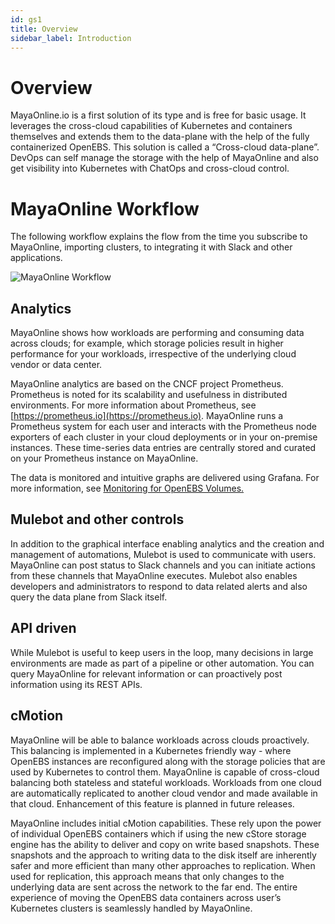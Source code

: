 ```yaml
---
id: gs1
title: Overview
sidebar_label: Introduction
---
```

# Overview

MayaOnline.io is a first solution of its type  and is free for basic usage. It leverages the cross-cloud capabilities of Kubernetes and containers themselves and extends them to the data-plane with the help of the fully containerized OpenEBS. This solution is called a “Cross-cloud data-plane”. DevOps can self manage the storage with the help of MayaOnline and also get visibility into Kubernetes with ChatOps and cross-cloud control.

# MayaOnline Workflow

The following workflow explains the flow from the time you subscribe to MayaOnline, importing clusters,  to integrating it with Slack and other applications.

![MayaOnline Workflow](https://www.github.com/mayadata-io/maya-docs/assets/MayaOnline.png)

## **Analytics**

MayaOnline shows how workloads are performing and consuming data across clouds; for example, which storage policies result in higher performance for your workloads, irrespective of the underlying cloud vendor or data center.

MayaOnline analytics are based on the CNCF project Prometheus. Prometheus is noted for its scalability and usefulness in distributed environments. For more information about Prometheus, see [https://prometheus.io](https://prometheus.io). MayaOnline runs a Prometheus system for each user and interacts with the Prometheus node exporters of each cluster in your cloud deployments or in your on-premise instances. These time-series data entries are centrally stored and curated on your Prometheus instance on MayaOnline.

The data is monitored and intuitive graphs are delivered using Grafana. For more information, see [Monitoring for OpenEBS Volumes.](/monitoring-for-openebs-volumes.md)

## **Mulebot and other controls**

In addition to the graphical interface enabling analytics and the creation and management of automations, Mulebot is used to communicate with users. MayaOnline can post status to Slack channels and you can initiate actions from these channels that MayaOnline executes. Mulebot also enables developers and administrators to respond to data related alerts and also query the data plane from Slack itself.

## **API driven**

While Mulebot is useful to keep users in the loop, many decisions in large environments are made as part of a pipeline or other automation. You can query MayaOnline for relevant information or can proactively post information using its REST APIs.

## **cMotion**

MayaOnline will be able to balance workloads across clouds proactively. This balancing is implemented in a Kubernetes friendly way - where OpenEBS instances are reconfigured along with the storage policies that are used by Kubernetes to control them. MayaOnline is capable of cross-cloud balancing both stateless and stateful workloads. Workloads from one cloud are automatically replicated to another cloud vendor and made available in that cloud. Enhancement of this feature is planned in future releases.

MayaOnline includes initial cMotion capabilities. These rely upon the power of individual OpenEBS containers which if using the new cStore storage engine has the ability to deliver and copy on write based snapshots. These snapshots and the approach to writing data to the disk itself are inherently safer and more efficient than many other approaches to replication. When used for replication, this approach means that only changes to the underlying data are sent across the network to the far end. The entire experience of moving the OpenEBS data containers across user’s Kubernetes clusters is seamlessly handled by MayaOnline.


